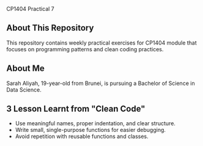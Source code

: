  CP1404 Practical 7

## About This Repository
This repository contains weekly practical exercises for CP1404 module that focuses on programming patterns and clean coding practices. 

## About Me
Sarah Aliyah, 19-year-old from Brunei, is pursuing a Bachelor of Science in Data Science.

## 3 Lesson Learnt from "Clean Code"
- Use meaningful names, proper indentation, and clear structure.
- Write small, single-purpose functions for easier debugging.
- Avoid repetition with reusable functions and classes.
